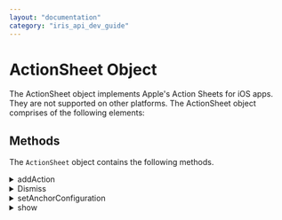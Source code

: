 ```yaml
---
layout: "documentation"
category: "iris_api_dev_guide"
---
```

                             


ActionSheet Object
==================

The ActionSheet object implements Apple's Action Sheets for iOS apps. They are not supported on other platforms. The ActionSheet object comprises of the following elements:

Methods
-------

<p>The <code>ActionSheet</code> object contains the following methods.</p>
<details close markdown="block"><summary>addAction</summary>
<hr>
<p>Adds an <code>ActionItem</code> object to the <code>ActionSheet</code> object.</p>
<p><b>Syntax</b></p>
<pre><code style="margin-left:40px;display:block;background-color:#eee;">addAction(
    actionItem1)</code></pre>
<br/>
<p><b>Input Parameters</b></p>
<table style="margin-left:40px;">
<tr>
<th>Parameter</th>
<th>Description</th>
</tr>
<tr>
<td>actionItem1</td>
<td>An <code>ActionItem</code> object to add to the Action Sheet.</td>
</tr>
</table>
<p><b>Example</b></p>
<pre><code style="margin-left:40px;display:block;background-color:#eee;">//Creating the Action Item Object
setActionSheet: function() {
    var actionItem = new voltmx.ui.ActionItem({
        "title": "Open Basecamp",
        "style": constants.ACTION_STYLE_DEFAULT,
        "action": function() {
            voltmx.application.openURL("https://support.hcltechsw.com/community?id=community_forum&sys_id=1cdf6e1a1bf31898beab64e6ec4bcbae");
        }
    });
    //Adding action to the Action Sheet object    
    actionSheetObject.addAction(actionItem);
}</code></pre>
<br/>
<p><b>Return Values</b></p>
<p style="margin-left:20px;">None</p>
<p><b>Platform Availability</b></p>
<p style="margin-left:20px;">iOS only</p>
<hr>
</details>

<details close markdown="block"><summary>Dismiss</summary>
<hr>
<p>Dismisses the Action Sheet on the display.</p>
<p><b>Syntax</b></p>
<pre><code style="margin-left:40px;display:block;background-color:#eee;">dismiss()</code></pre>
<br/>
<p><b>Input Parameters</b></p>
<p style="margin-left:20px;">None</p>
<p><b>Example</b></p>
<pre><code style="margin-left:20px;display:block;background-color:#eee;">actionSheetObject.dismiss();</code></pre>
<br/>
<p><b>Return Values</b></p>
<p style="margin-left:20px;">None</p>
<p><b>Platform Availability</b></p>
<p style="margin-left:20px;">iOS only</p>
<hr>  
</details>
<details close markdown="block"><summary>setAnchorConfiguration</summary>
<hr>
<p>Sets the anchor configuration information on iPads.</p>
<p><b>Syntax</b></p>
<pre><code style="margin-left:40px;display:block;background-color:#eee;">setAnchorConfiguration(
    configParams)</code></pre>
<br/>
<p><b>Input Parameters</b></p>
<table style="margin-left:40px;">
<tr>
<th>Parameter</th>
<th>Description</th>
</tr>
<tr>
<td>configParams</td>
<td>
<p>A JavaScript object containing key-value pairs that specify the anchor configuration parameters for the Action Sheet. The following keys are required.</p>
<p>
<ul>
<li><code>direction:</code> A constant from the <a href="constants_namespace.html#constants-by-functional-area">Action Sheet Anchor Direction Constants</a> that specifies the side of the widget that the Action Sheet attaches to.</li>
<li><code>widget:</code> The widget that the Action Sheet attaches to.</li>
</ul>
</p>
</td>
</tr>
</table>
<p><b>Example</b></p>
<pre><code style="margin-left:40px;display:block;background-color:#eee;">var configInfo = {
    "direction": constants.ANCHOR_DIRECTION_LEFT,
    "widget": frmWidgetName
};
myActionSheet.setAnchorConfiguration(configInfo);</code></pre>
<br/>
<p><b>Return Values</b></p>
<p style="margin-left:20px;">None</p>
<p><b>Remarks</b></p>
<p style="margin-left:20px;">This method is only used on the iPad</p>
<p><b>Platform Availability</b></p>
<p style="margin-left:20px;">iPad only</p>
<hr>  
</details>

<details close markdown="block"><summary>show</summary>
<hr>
<p>Shows the Action Sheet on the display.</p>
<p><b>Syntax</b></p>
<pre><code style="margin-left:40px;display:block;background-color:#eee;">show();</code></pre>
<br/>
<p><b>Example</b></p>
<pre><code style="margin-left:40px;display:block;background-color:#eee;">actionSheetObject.show();</code></pre>
<br/>
<p><b>Input Parameters</b></p>
<p style="margin-left:20px;">None</p>
<p><b>Return Values</b></p>
<p style="margin-left:20px;">None</p>
<p><b>Platform Availability</b></p>
<p style="margin-left:20px;">iOS only</p>
<hr>  
</details>